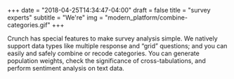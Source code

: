 +++
date = "2018-04-25T14:34:47-04:00"
draft = false
title = "survey experts"
subtitle = "We're"
img = "modern_platform/combine-categories.gif"
+++

Crunch has special features to make survey analysis simple. We natively support data types like multiple response and “grid” questions; and you can easily and safely combine or recode categories. You can generate population weights, check the significance of cross-tabulations, and perform sentiment analysis on text data.
